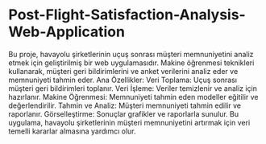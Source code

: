 # Post-Flight-Satisfaction-Analysis-Web-Application
Bu proje, havayolu şirketlerinin uçuş sonrası müşteri memnuniyetini analiz etmek için geliştirilmiş bir web uygulamasıdır. Makine öğrenmesi teknikleri kullanarak, müşteri geri bildirimlerini ve anket verilerini analiz eder ve memnuniyeti tahmin eder. 
Ana Özellikler: Veri Toplama: Uçuş sonrası müşteri geri bildirimleri toplanır. Veri İşleme: Veriler temizlenir ve analiz için hazırlanır. Makine Öğrenmesi: Memnuniyeti tahmin eden modeller eğitilir ve değerlendirilir. Tahmin ve Analiz: Müşteri memnuniyeti tahmin edilir ve raporlanır. Görselleştirme: Sonuçlar grafikler ve raporlarla sunulur. Bu uygulama, havayolu şirketlerinin müşteri memnuniyetini artırmak için veri temelli kararlar almasına yardımcı olur.
